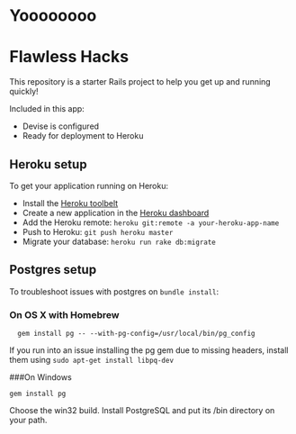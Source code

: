 # Yoooooooo
# Flawless Hacks

This repository is a starter Rails project to help you get up and running quickly!

Included in this app:

* Devise is configured
* Ready for deployment to Heroku


## Heroku setup

To get your application running on Heroku: 

* Install the [Heroku toolbelt](https://toolbelt.heroku.com/)
* Create a new application in the [Heroku dashboard](https://dashboard.heroku.com/new)
* Add the Heroku remote: `heroku git:remote -a your-heroku-app-name`
* Push to Heroku: `git push heroku master`
* Migrate your database: `heroku run rake db:migrate`

## Postgres setup
To troubleshoot issues with postgres on `bundle install`:

### On OS X with Homebrew

```
  gem install pg -- --with-pg-config=/usr/local/bin/pg_config
```

If you run into an issue installing the pg gem due to missing headers, install them using `sudo apt-get install libpq-dev`

###On Windows

```
gem install pg
```

Choose the win32 build.
Install PostgreSQL and put its /bin directory on your path.


